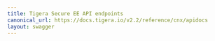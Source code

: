 ```yaml
---
title: Tigera Secure EE API endpoints
canonical_url: https://docs.tigera.io/v2.2/reference/cnx/apidocs
layout: swagger
---
```


<div class="swagger-section"><div id="swagger-target" class="swagger-ui-wrap"></div><script>$(function() { loadSwaggerUi("/{{page.version}}/calico-swagger.json", "swagger-target"); });</script></div>
